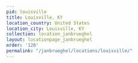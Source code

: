 ```yaml
---
pid: louisville
title: Louisville, KY
location_country: United States
location_city: Louisville, KY
collection: location_janbrueghel
layout: locationpage_janbrueghel
order: '120'
permalink: "/janbrueghel/locations/louisville/"
---
```

